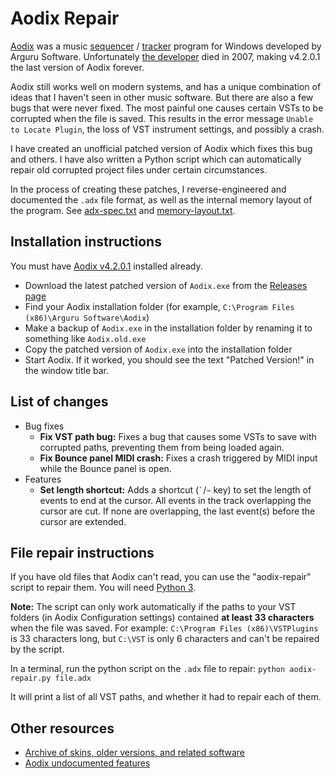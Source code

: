# Aodix Repair

[Aodix](https://web.archive.org/web/20070819041559/http://www.aodix.com/pageaodixv4.html) was a music [sequencer](https://en.wikipedia.org/wiki/Music_sequencer) / [tracker](https://en.wikipedia.org/wiki/Music_tracker) program for Windows developed by Arguru Software. Unfortunately [the developer](https://en.wikipedia.org/wiki/Juan_Antonio_Arguelles_Rius) died in 2007, making v4.2.0.1 the last version of Aodix forever.

Aodix still works well on modern systems, and has a unique combination of ideas that I haven't seen in other music software. But there are also a few bugs that were never fixed. The most painful one causes certain VSTs to be corrupted when the file is saved. This results in the error message `Unable to Locate Plugin`, the loss of VST instrument settings, and possibly a crash.

I have created an unofficial patched version of Aodix which fixes this bug and others. I have also written a Python script which can automatically repair old corrupted project files under certain circumstances.

In the process of creating these patches, I reverse-engineered and documented the `.adx` file format, as well as the internal memory layout of the program. See [adx-spec.txt](https://github.com/vanjac/aodix-repair/blob/master/adx-spec.txt) and [memory-layout.txt](https://github.com/vanjac/aodix-repair/blob/master/memory-layout.txt).

## Installation instructions

You must have [Aodix v4.2.0.1](https://web.archive.org/web/20070819041559/http://www.aodix.com/pageaodixv4.html) installed already.

- Download the latest patched version of `Aodix.exe` from the [Releases page](https://github.com/vanjac/aodix-repair/releases)
- Find your Aodix installation folder (for example, `C:\Program Files (x86)\Arguru Software\Aodix`)
- Make a backup of `Aodix.exe` in the installation folder by renaming it to something like `Aodix.old.exe`
- Copy the patched version of `Aodix.exe` into the installation folder
- Start Aodix. If it worked, you should see the text "Patched Version!" in the window title bar.

## List of changes

- Bug fixes
    - **Fix VST path bug:** Fixes a bug that causes some VSTs to save with corrupted paths, preventing them from being loaded again.
    - **Fix Bounce panel MIDI crash:** Fixes a crash triggered by MIDI input while the Bounce panel is open.
- Features
    - **Set length shortcut:** Adds a shortcut (`` ` ``/`~` key) to set the length of events to end at the cursor. All events in the track overlapping the cursor are cut. If none are overlapping, the last event(s) before the cursor are extended.

## File repair instructions

If you have old files that Aodix can't read, you can use the "aodix-repair" script to repair them. You will need [Python 3](https://www.python.org/downloads/).

**Note:** The script can only work automatically if the paths to your VST folders (in Aodix Configuration settings) contained **at least 33 characters** when the file was saved. For example: `C:\Program Files (x86)\VSTPlugins` is 33 characters long, but `C:\VST` is only 6 characters and can't be repaired by the script.

In a terminal, run the python script on the `.adx` file to repair: `python aodix-repair.py file.adx`

It will print a list of all VST paths, and whether it had to repair each of them.

## Other resources

- [Archive of skins, older versions, and related software](http://www.oldschooldaw.com/forums/index.php/topic,7316.0.html)
- [Aodix undocumented features](https://github.com/vanjac/aodix-repair/blob/master/undocumented.md)

